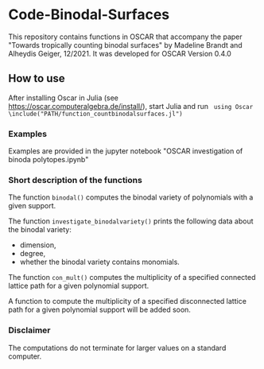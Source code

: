 # Code-Binodal-Surfaces
This repository contains functions in OSCAR that accompany the paper "Towards tropically counting binodal surfaces" by Madeline Brandt and Alheydis Geiger, 12/2021.
It was developed for OSCAR Version 0.4.0

## How to use
After installing Oscar in Julia (see https://oscar.computeralgebra.de/install/), start Julia and run
<code> using Oscar</code>
<code>\include("PATH/function_countbinodalsurfaces.jl")</code>

### Examples
Examples are provided in the jupyter notebook "OSCAR investigation of binoda polytopes.ipynb"

### Short description of the functions
The function <code>binodal()</code> computes the binodal variety of polynomials with a given support.

The function <code>investigate_binodalvariety()</code> prints the following data about the binodal variety:

- dimension, 
- degree,
- whether the binodal variety contains monomials.

The function <code>con_mult()</code> computes the multiplicity of a specified connected lattice path for a given polynomial support.

A function to compute the multiplicity of a specified disconnected lattice path for a given polynomial support will be added soon.

### Disclaimer
The computations do not terminate for larger values on a standard computer.  
